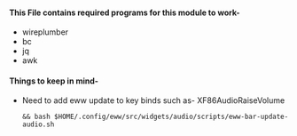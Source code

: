 #### This File contains required programs for this module to work-
 - wireplumber
 - bc
 - jq
 - awk

#### Things to keep in mind-
 - Need to add eww update to key binds such as- XF86AudioRaiseVolume
    ```
    && bash $HOME/.config/eww/src/widgets/audio/scripts/eww-bar-update-audio.sh